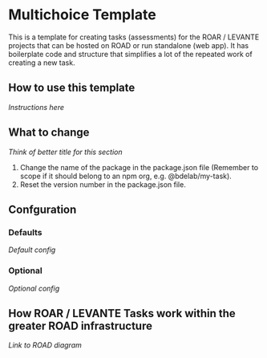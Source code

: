 # Multichoice Template

This is a template for creating tasks (assessments) for the ROAR / LEVANTE projects that can be hosted on ROAD or run standalone (web app). It has boilerplate code and structure that simplifies a lot of the repeated work of creating a new task. 


## How to use this template
*Instructions here*

## What to change
*Think of better title for this section*

1. Change the name of the package in the package.json file (Remember to scope if it should belong to an npm org, e.g. @bdelab/my-task).
2. Reset the version number in the package.json file. 

## Confguration
### Defaults
*Default config*


### Optional
*Optional config*


## How ROAR / LEVANTE Tasks work within the greater ROAD infrastructure
*Link to ROAD diagram*